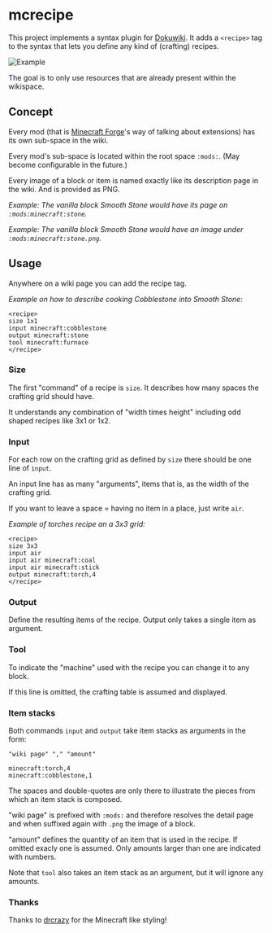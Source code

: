# mcrecipe

This project implements a syntax plugin for [Dokuwiki](https://www.dokuwiki.org/plugins).
It adds a `<recipe>` tag to the syntax that lets you define any kind of (crafting) recipes.

![Example](https://raw.githubusercontent.com/wiki/cryxli/mcrecipe/images/recipe_ex_01.png)

The goal is to only use resources that are already present within the wikispace.

## Concept

Every mod (that is [Minecraft Forge](http://www.minecraftforge.net/)'s way of talking about extensions) has its own sub-space in the wiki.

Every mod's sub-space is located within the root space `:mods:`. (May become configurable in the future.)

Every image of a block or item is named exactly like its description page in the wiki. And is provided as PNG.

*Example: The vanilla block Smooth Stone would have its page on `:mods:minecraft:stone`.*

*Example: The vanilla block Smooth Stone would have an image under `:mods:minecraft:stone.png`.*

## Usage

Anywhere on a wiki page you can add the recipe tag.

*Example on how to describe cooking Cobblestone into Smooth Stone:*

```
<recipe>
size 1x1
input minecraft:cobblestone
output minecraft:stone
tool minecraft:furnace
</recipe>
```

### Size

The first "command" of a recipe is `size`. It describes how many spaces the crafting grid should have.

It understands any combination of "width times height" including odd shaped recipes like 3x1 or 1x2.

### Input

For each row on the crafting grid as defined by `size` there should be one line of `input`.

An input line has as many "arguments", items that is, as the width of the crafting grid. 

If you want to leave a space = having no item in a place, just write `air`.

*Example of torches recipe an a 3x3 grid:*

```
<recipe>
size 3x3
input air
input air minecraft:coal
input air minecraft:stick
output minecraft:torch,4
</recipe>
```

### Output

Define the resulting items of the recipe. Output only takes a single item as argument.

### Tool

To indicate the "machine" used with the recipe you can change it to any block.

If this line is omitted, the crafting table is assumed and displayed.

### Item stacks

Both commands `input` and `output` take item stacks as arguments in the form:

```
"wiki page" "," "amount"

minecraft:torch,4
minecraft:cobblestone,1
```

The spaces and double-quotes are only there to illustrate the pieces from which an item stack is composed.

"wiki page" is prefixed with `:mods:` and therefore resolves the detail page and when suffixed again with `.png` the image of a block.

"amount" defines the quantity of an item that is used in the recipe. If omitted exacly one is assumed.
Only amounts larger than one are indicated with numbers.

Note that `tool` also takes an item stack as an argument, but it will ignore any amounts.

### Thanks

Thanks to [drcrazy](https://github.com/drcrazy) for the Minecraft like styling!


